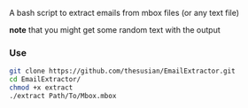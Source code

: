A bash script to extract emails from mbox files (or any text file)

**note** that you might get some random text with the output

### Use
```bash
git clone https://github.com/thesusian/EmailExtractor.git
cd EmailExtractor/
chmod +x extract
./extract Path/To/Mbox.mbox
```
